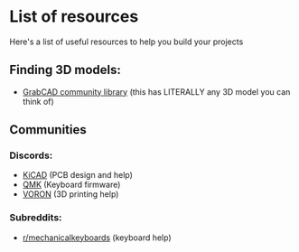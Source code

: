 # List of resources

Here's a list of useful resources to help you build your projects

## Finding 3D models:

- [GrabCAD community library](https://grabcad.com/library) (this has LITERALLY any 3D model you can think of)

## Communities

### Discords:
- [KiCAD](https://www.kicad.org/community/chat/) (PCB design and help)
- [QMK](https://discord.com/invite/qmk) (Keyboard firmware)
- [VORON](https://discord.com/invite/voron) (3D printing help)

### Subreddits:
- [r/mechanicalkeyboards](https://reddit.com/r/mechanicalkeyboards) (keyboard help)
